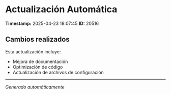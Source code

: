 # Actualización Automática

**Timestamp:** 2025-04-23 18:07:45
**ID:** 20516

## Cambios realizados

Esta actualización incluye:
- Mejora de documentación
- Optimización de código
- Actualización de archivos de configuración

---
*Generado automáticamente*
